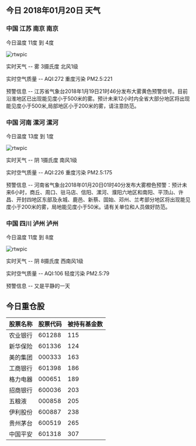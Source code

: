 ## 今日 2018年01月20日 天气
### 中国 江苏 南京 南京

今日温度 11度 到 4度

![rtwpic](http://app1.showapi.com/weather/icon/day/18.png)

实时天气 -- 雾 3摄氏度 北风1级

实时空气质量 -- AQI:272 重度污染 PM2.5:221

预警信息 -- 江苏省气象台2018年1月19日21时46分发布大雾黄色预警信号。目前沿淮地区已出现能见度小于500米的雾。预计未来12小时内全省大部分地区将出现能见度小于500米,局部地区小于200米的雾，请注意防范。
    
### 中国 河南 漯河 漯河

今日温度 13度 到 1度

![rtwpic](http://app1.showapi.com/weather/icon/night/02.png)

实时天气 -- 阴 1摄氏度 南风1级

实时空气质量 -- AQI:226 重度污染 PM2.5:175

预警信息 -- 河南省气象台2018年01月20日01时40分发布大雾橙色预警：预计未来6小时，商丘、周口、驻马店、信阳、漯河、濮阳六地区和南阳、平顶山、许昌、开封四地区东部及永城、鹿邑、新蔡、固始、邓州、兰考部分地区将出现能见度小于200米的雾，局地能见度小于50米。请有关单位和人员做好防范。
    
### 中国 四川 泸州 泸州

今日温度 11度 到 8度

![rtwpic](http://app1.showapi.com/weather/icon/night/02.png)

实时天气 -- 阴 8摄氏度 西南风1级

实时空气质量 -- AQI:106 轻度污染 PM2.5:79

预警信息 -- 又是平静的一天
    
## 今日重仓股 

|股票名称|股票代码|被持有基金数|
|---|---|---|
|农业银行|601288|115|
|新华保险|601336|124|
|美的集团|000333|163|
|工商银行|601398|186|
|格力电器|000651|189|
|招商银行|600036|203|
|五粮液|000858|205|
|伊利股份|600887|238|
|贵州茅台|600519|265|
|中国平安|601318|307|
